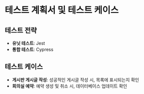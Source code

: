 # 테스트 계획서 및 테스트 케이스

## 테스트 전략
- **유닛 테스트**: Jest
- **통합 테스트**: Cypress

## 테스트 케이스
- **게시판 게시글 작성**: 성공적인 게시글 작성 시, 목록에 표시되는지 확인
- **회의실 예약**: 예약 생성 및 취소 시, 데이터베이스 업데이트 확인